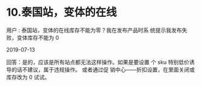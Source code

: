 # 10.泰国站，变体的在线

用户 : 泰国站，变体的在线库存不能为零？我在发布产品时系 统提示我发布失败，变体库存不能为 0

2019-07-13

回答：是的，应该是所有站点都无法这样操作。如果是要设置 个 sku 特别低价诱导的话不建议，属于违规操作。 或者通过促 销中心——折扣设置，在里面关闭或库存改为 0 试试。